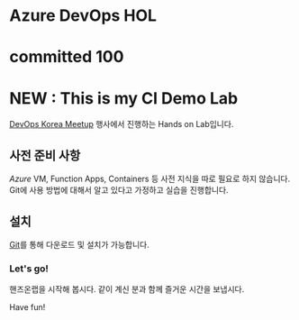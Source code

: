 # Azure DevOps HOL
# committed 100
# NEW : This is my CI Demo Lab
[DevOps Korea Meetup](http://meetup.devopskorea.com/201906/) 행사에서 진행하는 Hands on Lab입니다.

## 사전 준비 사항

*Azure* VM, Function Apps, Containers 등 사전 지식을 따로 필요로 하지 않습니다.
Git에 사용 방법에 대해서 알고 있다고 가정하고 실습을 진행합니다.

## 설치

[Git](https://git-scm.com/downloads)를 통해 다운로드 및 설치가 가능합니다.

### Let's go!

핸즈온랩을 시작해 봅시다. 같이 계신 분과 함께 즐거운 시간을 보냅시다.

Have fun!

